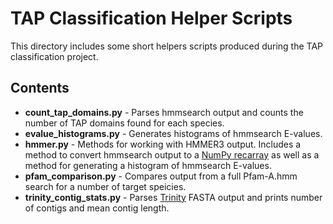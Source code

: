 TAP Classification Helper Scripts
=================================

This directory includes some short helpers scripts produced during the TAP
classification project.

Contents
--------
* **count_tap_domains.py** - Parses hmmsearch output and counts the number of 
TAP domains found for each species.
* **evalue_histograms.py** - Generates histograms of hmmsearch E-values.
* **hmmer.py** - Methods for working with HMMER3 output. Includes a method to
convert hmmsearch output to a [NumPy recarray](http://docs.scipy.org/doc/numpy/reference/generated/numpy.recarray.html)
as well as a method for generating a histogram of hmmsearch E-values.
* **pfam_comparison.py** - Compares output from a full Pfam-A.hmm search for a 
number of target speicies.
* **trinity_contig_stats.py** - Parses [Trinity](http://trinityrnaseq.sourceforge.net/)
FASTA output and prints number of contigs and mean contig length.


